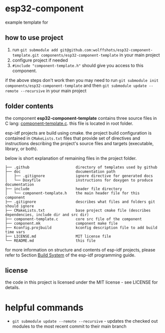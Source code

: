 # esp32-component

example template for

## how to use project

1. run `git submodule add git@github.com:wolffshots/esp32-component-template.git components/esp32-component-template` in your main project
2. configure project if needed
3. `#include "component-template.h"` should give you access to this component.

if the above steps don't work then you may need to run `git submodule init components/esp32-component-template`
and then `git submodule update --remote --recursive` in your main project

## folder contents

the component **esp32-component-template** contains three source files in C lang: [component-template.c](component-template.c). this file is located in root folder.

esp-idf projects are build using cmake. the project build configuration is contained in `CMakeLists.txt` files that provide set of directives and instructions describing the project's source files and targets (executable, library, or both).

below is short explanation of remaining files in the project folder.

```
├── .github					    directory of templates used by github
├── doc                         documentation path
│   ├── .gitignore              ignore directive for generated docs
│   └── Doxyfile                instructions for doxygen to produce documentation
├── include                     header file directory
│   └── component-template.h    the main header file for this component
├── .gitignore                  describes what files and folders git should ignore
├── CMakeLists.txt              base project cmake file (describes dependencies, include dir and src dir)
├── component-template.c        core src file of the component
├── component.mk                component make file
├── Kconfig.projbuild           kconfig description file to add build time vars
├── LICENSE.md                  MIT license file
└── README.md                   this file
```

for more information on structure and contents of esp-idf projects, please refer to Section [Build System](https://docs.espressif.com/projects/esp-idf/en/latest/esp32/api-guides/build-system.html) of the esp-idf programming guide.

<!--## documentation

automatically generated API documentation (doxygen) is available [here](https://wolffshots.github.io/esp32-ssd1306/index.html).-->

## license

the code in this project is licensed under the MIT license - see LICENSE for details.

# helpful commands

- `git submodule update --remote --recursive` - updates the checked out modules to the most recent commit to their main branch

